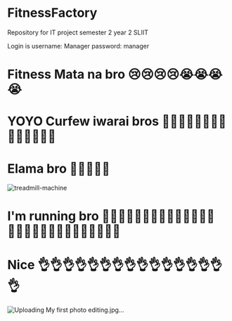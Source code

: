 # FitnessFactory
Repository for IT project semester 2 year 2 SLIIT

Login is 
username: Manager
password: manager


# Fitness Mata na bro 😢😢😢😢😭😭😭😭


# YOYO Curfew iwarai bros 🤣🤣🤣🤣🤣💪💪💪💪💪💪💪💪💪
# Elama bro 💪💪💪💪💪

![treadmill-machine](https://user-images.githubusercontent.com/89182652/135573509-480934ec-8b55-47ee-b774-bd825b8dd427.png)

# I'm running bro 🏃‍♂️🏃‍♂️🏃‍♂️🏃‍♂️🏃‍♂️🏃‍♂️🏃‍♂️🏃‍♂️🏃‍♂️🏃‍♂️🏃‍♂️🏃‍♂️🏃‍♂️🏃‍♂️
# Nice 👌👌👌👌👌👌👌👌👌👌👌👌👌👌👌👌

![Uploading My first photo editing.jpg…]()
